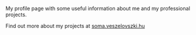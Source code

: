 My profile page with some useful information about me and my professional projects.

Find out more about my projects at [soma.veszelovszki.hu](https://soma.veszelovszki.hu)